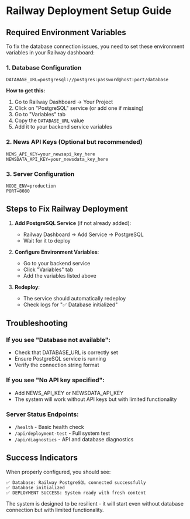 # Railway Deployment Setup Guide

## Required Environment Variables

To fix the database connection issues, you need to set these environment variables in your Railway dashboard:

### 1. Database Configuration
```
DATABASE_URL=postgresql://postgres:password@host:port/database
```
**How to get this:**
1. Go to Railway Dashboard → Your Project
2. Click on "PostgreSQL" service (or add one if missing)
3. Go to "Variables" tab
4. Copy the `DATABASE_URL` value
5. Add it to your backend service variables

### 2. News API Keys (Optional but recommended)
```
NEWS_API_KEY=your_newsapi_key_here
NEWSDATA_API_KEY=your_newsdata_key_here
```

### 3. Server Configuration
```
NODE_ENV=production
PORT=8080
```

## Steps to Fix Railway Deployment

1. **Add PostgreSQL Service** (if not already added):
   - Railway Dashboard → Add Service → PostgreSQL
   - Wait for it to deploy

2. **Configure Environment Variables**:
   - Go to your backend service
   - Click "Variables" tab
   - Add the variables listed above

3. **Redeploy**:
   - The service should automatically redeploy
   - Check logs for "✅ Database initialized"

## Troubleshooting

### If you see "Database not available":
- Check that DATABASE_URL is correctly set
- Ensure PostgreSQL service is running
- Verify the connection string format

### If you see "No API key specified":
- Add NEWS_API_KEY or NEWSDATA_API_KEY
- The system will work without API keys but with limited functionality

### Server Status Endpoints:
- `/health` - Basic health check
- `/api/deployment-test` - Full system test
- `/api/diagnostics` - API and database diagnostics

## Success Indicators

When properly configured, you should see:
```
✅ Database: Railway PostgreSQL connected successfully
✅ Database initialized
✅ DEPLOYMENT SUCCESS: System ready with fresh content
```

The system is designed to be resilient - it will start even without database connection but with limited functionality.